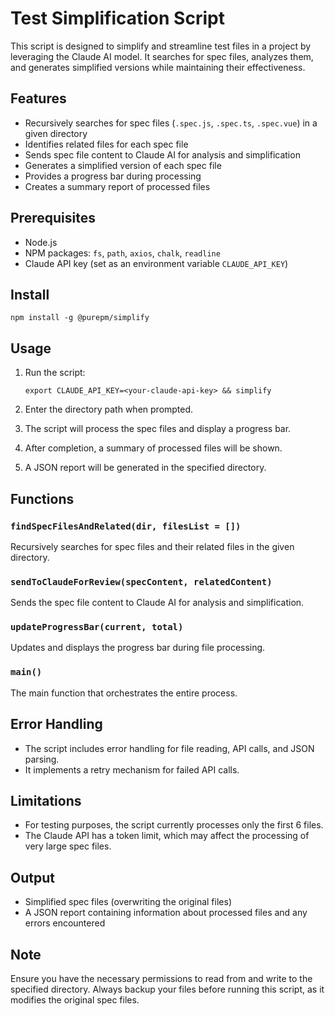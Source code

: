 # Test Simplification Script

This script is designed to simplify and streamline test files in a project by leveraging the Claude AI model. It searches for spec files, analyzes them, and generates simplified versions while maintaining their effectiveness.

## Features

- Recursively searches for spec files (`.spec.js`, `.spec.ts`, `.spec.vue`) in a given directory
- Identifies related files for each spec file
- Sends spec file content to Claude AI for analysis and simplification
- Generates a simplified version of each spec file
- Provides a progress bar during processing
- Creates a summary report of processed files

## Prerequisites

- Node.js
- NPM packages: `fs`, `path`, `axios`, `chalk`, `readline`
- Claude API key (set as an environment variable `CLAUDE_API_KEY`)


## Install

```
npm install -g @purepm/simplify
```

## Usage

1. Run the script:
   ```
   export CLAUDE_API_KEY=<your-claude-api-key> && simplify
   ```

2. Enter the directory path when prompted.

3. The script will process the spec files and display a progress bar.

4. After completion, a summary of processed files will be shown.

5. A JSON report will be generated in the specified directory.

## Functions

### `findSpecFilesAndRelated(dir, filesList = [])`

Recursively searches for spec files and their related files in the given directory.

### `sendToClaudeForReview(specContent, relatedContent)`

Sends the spec file content to Claude AI for analysis and simplification.

### `updateProgressBar(current, total)`

Updates and displays the progress bar during file processing.

### `main()`

The main function that orchestrates the entire process.

## Error Handling

- The script includes error handling for file reading, API calls, and JSON parsing.
- It implements a retry mechanism for failed API calls.

## Limitations

- For testing purposes, the script currently processes only the first 6 files.
- The Claude API has a token limit, which may affect the processing of very large spec files.

## Output

- Simplified spec files (overwriting the original files)
- A JSON report containing information about processed files and any errors encountered

## Note

Ensure you have the necessary permissions to read from and write to the specified directory. Always backup your files before running this script, as it modifies the original spec files.
